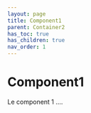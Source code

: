 ```yaml
---
layout: page
title: Component1
parent: Container2
has_toc: true
has_children: true
nav_order: 1
---
```


# Component1
Le component 1 ....